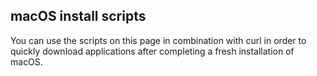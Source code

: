 ## macOS install scripts

You can use the scripts on this page in combination with curl in order to quickly download applications after completing a fresh installation of macOS.

